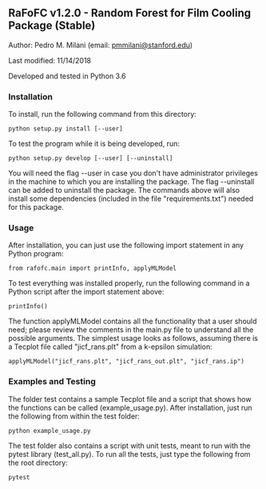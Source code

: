 ## RaFoFC v1.2.0 - Random Forest for Film Cooling Package (Stable)
Author: Pedro M. Milani (email: pmmilani@stanford.edu)

Last modified: 11/14/2018

Developed and tested in Python 3.6

### Installation
To install, run the following command from this directory: 

    python setup.py install [--user]
    
To test the program while it is being developed, run:

    python setup.py develop [--user] [--uninstall]
    
You will need the flag --user in case you don't have 
administrator privileges in the machine to which you are 
installing the package. The flag --uninstall can be added 
to uninstall the package. The commands above will also install
some dependencies (included in the file "requirements.txt")
needed for this package. 

### Usage
After installation, you can just use the following import 
statement in any Python program:

    from rafofc.main import printInfo, applyMLModel
    
To test everything was installed properly, run the following
command in a Python script after the import statement above:

    printInfo()
    
The function applyMLModel contains all the functionality that a
user should need; please review the comments in the main.py file
to understand all the possible arguments. The simplest usage looks
as follows, assuming there is a Tecplot file called "jicf_rans.plt"
from a k-epsilon simulation:

    applyMLModel("jicf_rans.plt", "jicf_rans_out.plt", "jicf_rans.ip")

### Examples and Testing
The folder test contains a sample Tecplot file and a script that
shows how the functions can be called (example_usage.py). After 
installation, just run the following from within the test folder:

    python example_usage.py
    
The test folder also contains a script with unit tests, meant to run
with the pytest library (test_all.py). To run all the tests, just type 
the following from the root directory:

    pytest
